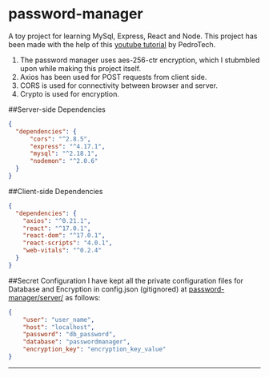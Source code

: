 # password-manager
A toy project for learning MySql, Express, React and Node. This project has been made with the help of this [youtube tutorial](https://www.youtube.com/watch?v=q9V7kLXvP3E) by PedroTech. 

1. The password manager uses aes-256-ctr encryption, which I stubmbled upon while making this project itself.
2. Axios has been used for POST requests from client side.
3. CORS is used for connectivity between browser and server.
4. Crypto is used for encryption.


##Server-side Dependencies
```json
{
  "dependencies": {
      "cors": "^2.8.5",
      "express": "^4.17.1",
      "mysql": "^2.18.1",
      "nodemon": "^2.0.6"
  }
}
```

##Client-side Dependencies
```json
{
  "dependencies": {
    "axios": "^0.21.1",
    "react": "^17.0.1",
    "react-dom": "^17.0.1",
    "react-scripts": "4.0.1",
    "web-vitals": "^0.2.4"
  }
}
```

##Secret Configuration
I have kept all the private configuration files for Database and Encryption in config.json (gitignored) at [password-manager/server/](/server/) as follows:
```json
{
    "user": "user_name",
    "host": "localhost",
    "password": "db_password",
    "database": "passwordmanager",
    "encryption_key": "encryption_key_value"
}
```
------------------

